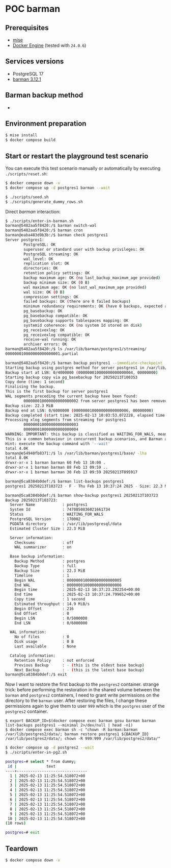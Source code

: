 # POC barman

## Prerequisites

- [mise](https://mise.jdx.dev/)
- [Docker Engine](https://docs.docker.com/engine/) (tested with `24.0.6`)

## Services versions

- PostgreSQL 17
- [barman 3.12.1](https://github.com/EnterpriseDB/barman/releases/tag/release/3.12.1)

## Barman backup method

- 

## Environment preparation

```sh
$ mise install
$ docker compose build
```

## Start or restart the playground test scenario

You can execute this test scenario manually or automatically by executing `./scripts/reset.sh`:

```sh
$ docker compose down -v
$ docker compose up -d postgres1 barman --wait
```

```sh
$ ./scripts/seed.sh
$ ./scripts/generate_dummy_rows.sh
```

Direct *barman* interaction:

```sh
$ ./scripts/enter-in-barman.sh
barman@5482aa5f8420:/$ barman switch-wal
barman@5482aa5f8420:/$ barman cron
barman@eaba483d9b3b:/$ barman check postgres1
Server postgres1:
        PostgreSQL: OK
        superuser or standard user with backup privileges: OK
        PostgreSQL streaming: OK
        wal_level: OK
        replication slot: OK
        directories: OK
        retention policy settings: OK
        backup maximum age: OK (no last_backup_maximum_age provided)
        backup minimum size: OK (0 B)
        wal maximum age: OK (no last_wal_maximum_age provided)
        wal size: OK (0 B)
        compression settings: OK
        failed backups: OK (there are 0 failed backups)
        minimum redundancy requirements: OK (have 0 backups, expected at least 0)
        pg_basebackup: OK
        pg_basebackup compatible: OK
        pg_basebackup supports tablespaces mapping: OK
        systemid coherence: OK (no system Id stored on disk)
        pg_receivexlog: OK
        pg_receivexlog compatible: OK
        receive-wal running: OK
        archiver errors: OK
barman@5482aa5f8420:/$ ls /var/lib/barman/postgres1/streaming/
000000010000000000000001.partial

barman@5482aa5f8420:/$ barman backup postgres1 --immediate-checkpoint
Starting backup using postgres method for server postgres1 in /var/lib/barman/postgres1/base/20250213T100353
Backup start at LSN: 0/4000000 (000000010000000000000004, 00000000)
Starting backup copy via pg_basebackup for 20250213T100353
Copy done (time: 1 second)
Finalising the backup.
This is the first backup for server postgres1
WAL segments preceding the current backup have been found:
        000000010000000000000002 from server postgres1 has been removed
Backup size: 22.3 MiB
Backup end at LSN: 0/6000000 (000000010000000000000006, 00000000)
Backup completed (start time: 2025-02-13 10:03:53.072228, elapsed time: 1 second)
Processing xlog segments from streaming for postgres1
        000000010000000000000003
        000000010000000000000004
WARNING: IMPORTANT: this backup is classified as WAITING_FOR_WALS, meaning that Barman has not received yet all the required WAL files for the backup consistency.
This is a common behaviour in concurrent backup scenarios, and Barman automatically set the backup as DONE once all the required WAL files have been archived.
Hint: execute the backup command with '--wait'
total 4.0K
barman@e54940fb8371:/$ ls /var/lib/barman/postgres1/base/ -lha
total 8.0K
drwxr-xr-x 1 barman barman 60 Feb 13 10:00 .
drwxr-xr-x 1 barman barman 88 Feb 13 09:59 ..
drwxr-xr-x 1 barman barman 30 Feb 13 09:59 20250213T095917

barman@5ca8384b0def:/$ barman list-backups postgres1
postgres1 20250213T103723 - F - Thu Feb 13 10:37:24 2025 - Size: 22.3 MiB - WAL Size: 0 B - WAITING_FOR_WALS

barman@5ca8384b0def:/$ barman show-backup postgres1 20250213T103723
Backup 20250213T103723:
  Server Name            : postgres1
  System Id              : 7470850836021661734
  Status                 : WAITING_FOR_WALS
  PostgreSQL Version     : 170002
  PGDATA directory       : /var/lib/postgresql/data
  Estimated Cluster Size : 22.3 MiB

  Server information:
    Checksums            : off
    WAL summarizer       : on

  Base backup information:
    Backup Method        : postgres
    Backup Type          : full
    Backup Size          : 22.3 MiB
    Timeline             : 1
    Begin WAL            : 000000010000000000000005
    End WAL              : 000000010000000000000006
    Begin time           : 2025-02-13 10:37:23.292254+00:00
    End time             : 2025-02-13 10:37:24.799652+00:00
    Copy time            : 1 second
    Estimated throughput : 14.9 MiB/s
    Begin Offset         : 216
    End Offset           : 0
    Begin LSN            : 0/50000D8
    End LSN              : 0/6000000

  WAL information:
    No of files          : 0
    Disk usage           : 0 B
    Last available       : None

  Catalog information:
    Retention Policy     : not enforced
    Previous Backup      : - (this is the oldest base backup)
    Next Backup          : - (this is the latest base backup)
barman@5ca8384b0def:/$ exit
```

Now I want to restore the first backup to the `postgres2` container.
strange trick: before performing the restoration in the shared volume between the `barman` and `postgres2` containers, I need to grant write permissions on the directory to the `barman` user.
After restoring the files, I change these permissions again to give them to user `999` which is the `postgres` user of the `postgres2` container.

```
$ export BACKUP_ID=$(docker compose exec barman gosu barman barman list-backups postgres1 --minimal 2>/dev/null | head -n1)
$ docker compose exec barman sh -c "chown -R barman:barman /var/lib/postgres2/data/; barman restore postgres1 ${BACKUP_ID} /var/lib/postgres2/data/; chown -R 999:999 /var/lib/postgres2/data/"
```

```sh
$ docker compose up -d postgres2 --wait
$ ./scripts/enter-in-pg2.sh

postgres=# select * from dummy;
 id |             text
----+-------------------------------
  1 | 2025-02-13 11:25:54.518072+00
  2 | 2025-02-13 11:25:54.518072+00
  3 | 2025-02-13 11:25:54.518072+00
  4 | 2025-02-13 11:25:54.518072+00
  5 | 2025-02-13 11:25:54.518072+00
  6 | 2025-02-13 11:25:54.518072+00
  7 | 2025-02-13 11:25:54.518072+00
  8 | 2025-02-13 11:25:54.518072+00
  9 | 2025-02-13 11:25:54.518072+00
 10 | 2025-02-13 11:25:54.518072+00
(10 rows)

postgres=# exit
```

## Teardown

```sh
$ docker compose down -v
```
